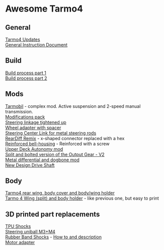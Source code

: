 # Awesome Tarmo4

## General

[Tarmo4 Updates](https://www.reddit.com/r/EngineeringNS/comments/fxlblu/tarmo4_updates/)  
[General Instruction Document](https://docs.google.com/document/d/1hfrpDU1DQm6QKrioJsxxcMdq8ormYTlwAHaiswDuSHI/edit)  

## Build

[Build process part 1](https://www.reddit.com/r/EngineeringNS/comments/ic0wqk/build_process/)  
[Build process part 2](https://www.reddit.com/r/EngineeringNS/comments/icp0j9/build_process_part_2/)  

## Mods

[Tarmobil](https://github.com/jano305/tarmobil) - complex mod. Active suspension and 2-speed manual transmission.  
[Modifications pack](https://www.thingiverse.com/thing:4306573)  
[Steering linkage tightened up](https://www.thingiverse.com/thing:4423157)  
[Wheel adapter with spacer](https://www.thingiverse.com/thing:4712918)  
[Steering Center Link for metal steering rods](https://www.thingiverse.com/thing:4712939)  
[RearDiff Remix](https://www.thingiverse.com/thing:4584144) - x-shaped connector replaced with a hex  
[Reinforced bell-housing](https://www.thingiverse.com/thing:4444108) - Reinforced with a screw  
[Upper Deck Autonomy mod](https://www.thingiverse.com/thing:4587915)  
[Split and bolted version of the Output Gear - V2](https://www.thingiverse.com/thing:4557557)  
[Metal differential and dogbone mod](https://www.reddit.com/r/EngineeringNS/comments/ik7nux/tarmo4_metal_differential_and_dogbone_mod/)  
[New Design Drive Shaft](https://www.thingiverse.com/thing:4584173)  


## Body

[Tarmo4 rear wing, body cover and body/wing holder](https://www.thingiverse.com/thing:4413934)  
[Tarmo 4 Wing (split) and body holder](https://www.thingiverse.com/thing:4514831) - like previous one, but easy to print  



## 3D printed part replacements

[TPU Shocks](https://cad.onshape.com/documents/f930945ce5c4b57ebf1dfbc4/w/5352ffa0514812d148ed8853/e/38295ad25ea7549abc3629cb)  
[Steering uniball M3+M4](https://grabcad.com/library/steering-uniball-m3-m4-suitable-for-tarmo4-1)  
[Rubber Band Shocks](https://www.thingiverse.com/thing:4614088) - [How to and description](https://www.reddit.com/r/EngineeringNS/comments/j4y7pa/rubber_band_shocks_for_tarmo4/)  
[Motor adapter](https://www.thingiverse.com/thing:4379574)  
